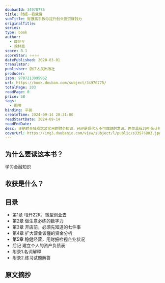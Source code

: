 ```yaml
---
doubanId: 34970775
title: 财报一看就懂
subTitle: 财报高手教你提升创业投资赚钱力
originalTitle: 
series: 
type: book
author:
  - 薛兆亨
  - 徐林宽
score: 8.1
scoreStar: ⭐⭐⭐⭐
datePublished: 2020-03-01
translator: 
publisher: 浙江人民出版社
producer: 
isbn: 9787213095962
url: https://book.douban.com/subject/34970775/
totalPage: 203
readPage: 0
price: 58
tags:
  - 图书
binding: 平装
createTime: 2024-09-14 20:31:00
readStartDate: 2024-09-14
readEndDate: 
desc: 正确的金钱观念及实用的财务知识，已经是现代人不可或缺的常识。两位具有30年会计师实务操作经验的财报高手，帮你打消对财报数字的恐惧，教你看懂财报，提升个人竞争力。《财报一看就懂：财报高手教你提升创业投资赚钱力》创新式地以一个年轻人自主创业的故事为切入点，通过商业经营的精彩实例及图解说明，融入扎实、细密的财报知识，内容生动有趣，对想要了解创业财报知识的人来说，非常实用。薛兆亨：会计师、证券分析师、知名财经作家。 　 著有《五线谱投资术进阶版：活用五线谱，涨跌都能赚》《五线谱投资术》《财务报表分析》《基础会计实务》《财务分析与管理》《中小企业节税实务》《中小企业自主记账实务》《中小企业成本会计实务》等。徐林宽：美国注册财务策划师课程导师、会计师、证券分析师、企管经营专家、财经作家。专长领域为经营管理制度设计、项目投资评估、内稽内控制度之建立及执行、财会管理实务、报表分析、经营诊断、企业改造、管理案例剖析等。著有《中小企业自主记账实务》。
coverUrl: https://img3.doubanio.com/view/subject/l/public/s33576803.jpg
---
```


## 为什么要读这本书？

学习金融知识

## 收获是什么？

## 目录

  - 第1章  甩开22K，微型创业去
  - 第2章  做生意必练的数字力
  - 第3章  开店前，必须先知道的七件事
  - 第4章  扩大营业该懂的资金分析
  - 第5章  稳健经营，用财报检视企业状况
  - 后记  建立个人的资产负债表
  - 附录1.名词解释
  - 附录2.练习试题解答

## 原文摘抄




